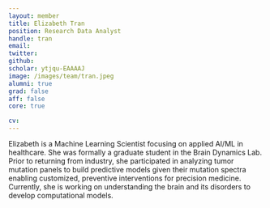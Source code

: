 ```yaml
---
layout: member
title: Elizabeth Tran
position: Research Data Analyst
handle: tran
email:
twitter:
github:
scholar: ytjqu-EAAAAJ
image: /images/team/tran.jpeg
alumni: true
grad: false
aff: false
core: true

cv:
---
```


Elizabeth is a Machine Learning Scientist focusing on applied AI/ML in healthcare. She was formally a graduate student in the Brain Dynamics Lab. Prior to returning from industry, she participated in analyzing tumor mutation panels to build predictive models given their mutation spectra enabling customized, preventive interventions for precision medicine. Currently, she is working on understanding the brain and its disorders to develop computational models.
